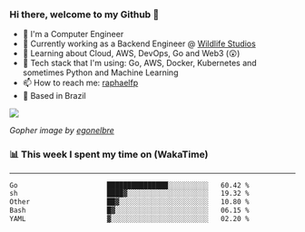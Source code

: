 ### Hi there, welcome to my Github 👋

- 📖 I'm a Computer Engineer
- 🔭 Currently working as a Backend Engineer @ [Wildlife Studios](https://wildlifestudios.com/)
- 🌱 Learning about Cloud, AWS, DevOps, Go and Web3 (😲)
- 🚀 Tech stack that I'm using: Go, AWS, Docker, Kubernetes and sometimes Python and Machine Learning
- 📫 How to reach me: [raphaelfp](https://linkedin.com/in/raphaelfp)
- 🏡 Based in Brazil

![](https://github.com/raphaelfp/gophers/blob/master/.thumb/animation/morning-coffee-3x.gif)

*Gopher image by [egonelbre](https://github.com/egonelbre/)*

### 📊 This week I spent my time on (WakaTime)

---

<!--START_SECTION:waka-->

```txt
Go                      ███████████████░░░░░░░░░░   60.42 %
sh                      ████▓░░░░░░░░░░░░░░░░░░░░   19.32 %
Other                   ██▓░░░░░░░░░░░░░░░░░░░░░░   10.80 %
Bash                    █▓░░░░░░░░░░░░░░░░░░░░░░░   06.15 %
YAML                    ▓░░░░░░░░░░░░░░░░░░░░░░░░   02.20 %
```

<!--END_SECTION:waka-->
